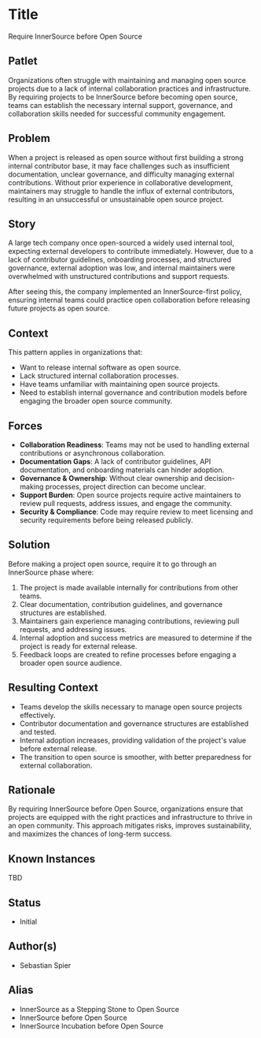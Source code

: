 # Title

Require InnerSource before Open Source

## Patlet

Organizations often struggle with maintaining and managing open source projects due to a lack of internal collaboration practices and infrastructure. By requiring projects to be InnerSource before becoming open source, teams can establish the necessary internal support, governance, and collaboration skills needed for successful community engagement.  

## Problem

When a project is released as open source without first building a strong internal contributor base, it may face challenges such as insufficient documentation, unclear governance, and difficulty managing external contributions. Without prior experience in collaborative development, maintainers may struggle to handle the influx of external contributors, resulting in an unsuccessful or unsustainable open source project.  

## Story

A large tech company once open-sourced a widely used internal tool, expecting external developers to contribute immediately. However, due to a lack of contributor guidelines, onboarding processes, and structured governance, external adoption was low, and internal maintainers were overwhelmed with unstructured contributions and support requests.

After seeing this, the company implemented an InnerSource-first policy, ensuring internal teams could practice open collaboration before releasing future projects as open source.  

## Context

This pattern applies in organizations that:

- Want to release internal software as open source.  
- Lack structured internal collaboration processes.  
- Have teams unfamiliar with maintaining open source projects.  
- Need to establish internal governance and contribution models before engaging the broader open source community.  

## Forces

- **Collaboration Readiness**: Teams may not be used to handling external contributions or asynchronous collaboration.  
- **Documentation Gaps**: A lack of contributor guidelines, API documentation, and onboarding materials can hinder adoption.  
- **Governance & Ownership**: Without clear ownership and decision-making processes, project direction can become unclear.  
- **Support Burden**: Open source projects require active maintainers to review pull requests, address issues, and engage the community.  
- **Security & Compliance**: Code may require review to meet licensing and security requirements before being released publicly.  

## Solution

Before making a project open source, require it to go through an InnerSource phase where:

1. The project is made available internally for contributions from other teams.  
2. Clear documentation, contribution guidelines, and governance structures are established.  
3. Maintainers gain experience managing contributions, reviewing pull requests, and addressing issues.  
4. Internal adoption and success metrics are measured to determine if the project is ready for external release.  
5. Feedback loops are created to refine processes before engaging a broader open source audience.  

## Resulting Context

- Teams develop the skills necessary to manage open source projects effectively.  
- Contributor documentation and governance structures are established and tested.  
- Internal adoption increases, providing validation of the project's value before external release.  
- The transition to open source is smoother, with better preparedness for external collaboration.  

## Rationale

By requiring InnerSource before Open Source, organizations ensure that projects are equipped with the right practices and infrastructure to thrive in an open community. This approach mitigates risks, improves sustainability, and maximizes the chances of long-term success.  

## Known Instances

TBD

## Status

- Initial

## Author(s)

- Sebastian Spier

## Alias

- InnerSource as a Stepping Stone to Open Source
- InnerSource before Open Source
- InnerSource Incubation before Open Source
